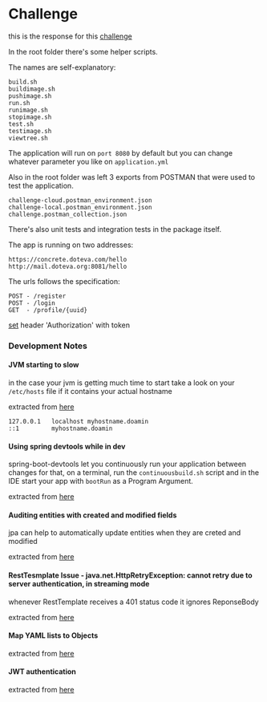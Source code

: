 # Challenge
this is the response for this [challenge](https://github.com/concretesolutions/desafio-java)

In the root folder there's some helper scripts. 

The names are self-explanatory:
	
	build.sh
	buildimage.sh
	pushimage.sh
	run.sh
	runimage.sh
	stopimage.sh
	test.sh
	testimage.sh
	viewtree.sh

The application will run on `port 8080` by default but you can change whatever parameter you like on `application.yml`

Also in the root folder was left 3 exports from POSTMAN that were used to test the application.

    challenge-cloud.postman_environment.json
    challenge-local.postman_environment.json
    challenge.postman_collection.json
  
There's also unit tests and integration tests in the package itself.

The app is running on two addresses:

    https://concrete.doteva.com/hello
    http://mail.doteva.org:8081/hello

The urls follows the specification:

    POST - /register
    POST - /login
    GET  - /profile/{uuid}
    
[set](https://github.com/rubentrancoso/challenge/blob/master/src/main/resources/application.yml#L32) header 'Authorization' with token

### Development Notes
#### JVM starting to slow
in the case your jvm is getting much time to start take a look on your `/etc/hosts` file if it contains your actual hostname

extracted from [here](https://dzone.com/articles/fixing-the-slow-startup-time-of-my-java-applicatio)

```
127.0.0.1   localhost myhostname.doamin
::1         myhostname.doamin
```

#### Using spring devtools while in dev
spring-boot-devtools let you continuously run your application between changes
for that, on a terminal, run the `continuousbuild.sh` script and in the IDE start your app with `bootRun` as a Program Argument. 

extracted from [here](https://dzone.com/articles/continuous-auto-restart-with-spring-boot-devtools)

#### Auditing entities with created and modified fields
jpa can help to automatically update entities when they are creted and modified 

extracted from [here](https://programmingmitra.blogspot.com.br/2017/02/automatic-spring-data-jpa-auditing-saving-CreatedBy-createddate-lastmodifiedby-lastmodifieddate-automatically.html)

#### RestTesmplate Issue - java.net.HttpRetryException: cannot retry due to server authentication, in streaming mode
whenever RestTemplate receives a 401 status code it ignores ReponseBody

extracted from [here](https://stackoverflow.com/questions/27341604/exception-when-using-testresttemplate)

#### Map YAML lists to Objects

extracted from [here](https://www.fortisfio.com/yaml-file-mapping-values-to-object-list-with-spring-boot/)

#### JWT authentication


extracted from [here](https://dzone.com/articles/implementing-jwt-authentication-on-spring-boot-api)

